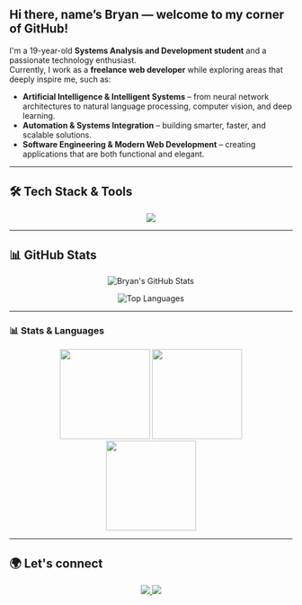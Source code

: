 ## Hi there, name’s Bryan — welcome to my corner of GitHub!

I'm a 19-year-old **Systems Analysis and Development student** and a passionate technology enthusiast.  
Currently, I work as a **freelance web developer** while exploring areas that deeply inspire me, such as:  

- **Artificial Intelligence & Intelligent Systems** – from neural network architectures to natural language processing, computer vision, and deep learning.  
- **Automation & Systems Integration** – building smarter, faster, and scalable solutions.  
- **Software Engineering & Modern Web Development** – creating applications that are both functional and elegant.  

---

## 🛠️ Tech Stack & Tools  

<p align="center">
  <img src="https://skillicons.dev/icons?i=python,react,js,html,css,nodejs,git,linux,vscode" />
</p>

---

## 📊 GitHub Stats  

<div align="center">

![Bryan's GitHub Stats](https://github-readme-stats.vercel.app/api?username=Bryan-Serafim&show_icons=true&hide_title=true&hide_border=true&bg_color=1a1b27&text_color=9fdfcd&icon_color=ff9f9f)  

![Top Languages](https://github-readme-stats.vercel.app/api/top-langs/?username=Bryan-Serafim&layout=compact&hide_border=true&bg_color=1a1b27&text_color=9fdfcd&title_color=ff9f9f)  

</div>

---

### 📊 Stats & Languages
<div align="center">

<img height="160" src="https://github-readme-stats.vercel.app/api?username=Bryan-Serafim&show_icons=true&hide_title=true&hide_border=true&bg_color=0d1117&text_color=9FE8C9&icon_color=FF8AB3&title_color=FF8AB3" />
<img height="160" src="https://github-readme-streak-stats.herokuapp.com?user=Bryan-Serafim&hide_border=true&background=0d1117&ring=FF8AB3&fire=FF8AB3&currStreakLabel=9FE8C9&sideNums=9FE8C9&currStreakNum=9FE8C9&sideLabels=9FE8C9" />
<br/>
<img height="160" src="https://github-readme-stats.vercel.app/api/top-langs/?username=Bryan-Serafim&layout=compact&hide_border=true&bg_color=0d1117&title_color=FF8AB3&text_color=9FE8C9" />

</div>

---

## 🌍 Let's connect  

<p align="center">
  <a href="https://www.linkedin.com/in/bryan-serafim-251898362/" target="_blank">
    <img src="https://img.shields.io/badge/LinkedIn-0A66C2?style=for-the-badge&logo=linkedin&logoColor=white"/>
  </a>
  <a href="mailto:bryanserafimco@gmail.com" target="_blank">
    <img src="https://img.shields.io/badge/Gmail-D14836?style=for-the-badge&logo=gmail&logoColor=white"/>
  </a>
</p>
